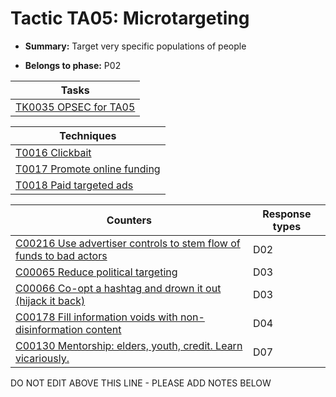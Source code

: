 # Tactic TA05: Microtargeting

* **Summary:** Target very specific populations of people

* **Belongs to phase:** P02



| Tasks |
| ----- |
| [TK0035 OPSEC for TA05](../generated_pages/tasks/TK0035.md) |



| Techniques |
| ---------- |
| [T0016 Clickbait](../generated_pages/techniques/T0016.md) |
| [T0017 Promote online funding](../generated_pages/techniques/T0017.md) |
| [T0018 Paid targeted ads](../generated_pages/techniques/T0018.md) |



| Counters | Response types |
| -------- | -------------- |
| [C00216 Use advertiser controls to stem flow of funds to bad actors](../generated_pages/counters/C00216.md) | D02 |
| [C00065 Reduce political targeting](../generated_pages/counters/C00065.md) | D03 |
| [C00066 Co-opt a hashtag and drown it out (hijack it back)](../generated_pages/counters/C00066.md) | D03 |
| [C00178 Fill information voids with non-disinformation content](../generated_pages/counters/C00178.md) | D04 |
| [C00130 Mentorship: elders, youth, credit. Learn vicariously.](../generated_pages/counters/C00130.md) | D07 |


DO NOT EDIT ABOVE THIS LINE - PLEASE ADD NOTES BELOW